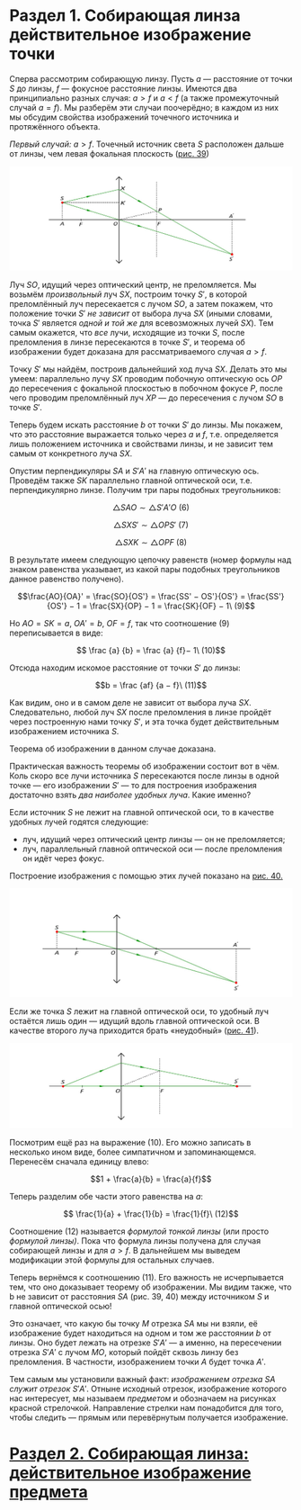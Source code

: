 # Раздел 1. Собирающая линза действительное изображение точки

Сперва рассмотрим собирающую линзу. Пусть $a$ — расстояние от точки $S$ до линзы, $f$ — фокусное расстояние линзы. Имеются два принципиально разных случая: $a > f$ и $a < f$ (а также промежуточный случай $a = f$). Мы разберём эти случаи поочерёдно; в каждом из них мы обсудим свойства изображений точечного источника и протяжённого объекта.

_Первый случай:_ $a > f$. Точечный источник света $S$ расположен дальше от линзы, чем левая фокальная плоскость ([рис. 39](/image/Рисунок39.jpg))

![Случай a > f: действительное изображение точки S](/image/Рисунок39.jpg)

Луч $SO$, идущий через оптический центр, не преломляется. Мы возьмём _произвольный_ луч $SX$, построим точку $S'$, в которой преломлённый луч пересекается с лучом $SO$, а затем покажем, что положение точки $S'$ _не зависит_ от выбора луча $SX$ (иными словами, точка $S'$ является _одной и той же_ для всевозможных лучей $SX$). Тем самым окажется, что _все_ лучи, исходящие из точки $S$, после преломления в линзе пересекаются в точке $S'$, и теорема об изображении будет доказана для рассматриваемого случая $a > f$.

Точку $S'$ мы найдём, построив дальнейший ход луча $SX$. Делать это мы умеем: параллельно лучу $SX$ проводим побочную оптическую ось $OP$ до пересечения с фокальной плоскостью в побочном фокусе $P$, после чего проводим преломлённый луч $XP$ — до пересечения с лучом $SO$ в точке $S'$.

Теперь будем искать расстояние $b$ от точки $S'$ до линзы. Мы покажем, что это расстояние выражается только через $a$ и $f$, т.е. определяется лишь положением источника и свойствами линзы, и не зависит тем самым от конкретного луча $SX$.

Опустим перпендикуляры $SA$ и $S'A'$ на главную оптическую ось. Проведём также $SK$ параллельно главной оптической оси, т.е. перпендикулярно линзе. Получим три пары подобных треугольников:

$$ \bigtriangleup SAO ∼ \bigtriangleup S'A'O\ (6)$$

$$ \bigtriangleup SXS' ∼ \bigtriangleup OPS'\ (7)$$

$$ \bigtriangleup SXK ∼ \bigtriangleup OPF\ (8)$$

В результате имеем следующую цепочку равенств (номер формулы над знаком равенства указывает, из какой пары подобных треугольников данное равенство получено).

$$\frac{AO}{OA}' = \frac{SO}{OS'} = \frac{SS' − OS'}{OS'} = \frac{SS'}{OS'} − 1 = \frac{SX}{OP} − 1 = \frac{SK}{OF} − 1\ (9)$$

Но $AO = SK = a$, $OA' = b$, $OF = f$, так что соотношение (9) переписывается в виде:

$$ \frac {a} {b} = \frac {a} {f}− 1\ (10)$$

Отсюда находим искомое расстояние от точки $S'$ до линзы:

$$b = \frac {af} {a − f}\ (11)$$

Как видим, оно и в самом деле не зависит от выбора луча $SX$. Следовательно, любой луч $SX$ после преломления в линзе пройдёт через построенную нами точку $S'$, и эта точка будет действительным изображением источника $S$.

Теорема об изображении в данном случае доказана.

Практическая важность теоремы об изображении состоит вот в чём. Коль скоро все лучи источника $S$ пересекаются после линзы в одной точке — его изображении $S'$ — то для построения изображения достаточно взять _два наиболее удобных луча_. Какие именно?

Если источник _S_ не лежит на главной оптической оси, то в качестве удобных лучей годятся следующие:
- луч, идущий через оптический центр линзы — он не преломляется;
- луч, параллельный главной оптической оси — после преломления он идёт через фокус.

Построение изображения с помощью этих лучей показано на [рис. 40.](/image/Рисунок40.jpg)

![Построение изображения точки S, не лежащей на главной оптической оси](/image/Рисунок40.jpg)

Если же точка $S$ лежит на главной оптической оси, то удобный луч остаётся лишь один — идущий вдоль главной оптической оси. В качестве второго луча приходится брать «неудобный» ([рис. 41](/image/Рисунок41.jpg)).

![Построение изображения точки S, лежащей на главной оптической оси](/image/Рисунок41.jpg)

Посмотрим ещё раз на выражение (10). Его можно записать в несколько ином виде, более симпатичном и запоминающемся. Перенесём сначала единицу влево:

 $$1 + \frac{a}{b} = \frac{a}{f}$$

 Теперь разделим обе части этого равенства на $a$:

 $$ \frac{1}{a} + \frac{1}{b} = \frac{1}{f}\ (12)$$

 Соотношение (12) называется _формулой тонкой линзы_ (или просто _формулой линзы)_. Пока что формула линзы получена для случая собирающей линзы и для $a > f$. В дальнейшем мы выведем модификации этой формулы для остальных случаев.
 
Теперь вернёмся к соотношению (11). Его важность не исчерпывается тем, что оно доказывает теорему об изображении. Мы видим также, что b не зависит от расстояния $SA$ (рис. 39, 40) между источником $S$ и главной оптической осью!

Это означает, что какую бы точку $M$ отрезка $SA$ мы ни взяли, её изображение будет находиться на одном и том же расстоянии $b$ от линзы. Оно будет лежать на отрезке $S'A'$ — а именно, на пересечении отрезка $S'A'$ с лучом $MO$, который пойдёт сквозь линзу без преломления. В частности, изображением точки $A$ будет точка $A'$.

Тем самым мы установили важный факт: _изображением отрезка_ $SA$ _служит отрезок_ $S'A'$. Отныне исходный отрезок, изображение которого нас интересует, мы называем _предметом_ и обозначаем на рисунках красной стрелочкой. Направление стрелки нам понадобится для того, чтобы следить — прямым или перевёрнутым получается изображение.














# [Раздел 2. Собирающая линза: действительное изображение предмета](/Тонкие%20линзы.%20Построение%20изображений/Собирающая%20линза%3A%20действительное%20изображение%20предмета.md)
